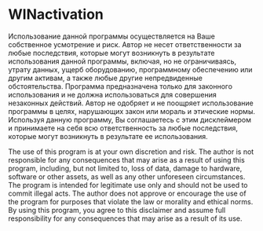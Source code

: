 # WINactivation
Использование данной программы осуществляется на Ваше собственноe усмотрение и риск. Автор не несет ответственности за любые последствия, которые могут возникнуть в результате использования данной программы, включая, но не ограничиваясь, утрату данных, ущерб оборудованию, программному обеспечению или другим активам, а также любые другие непредвиденные обстоятельства.
Программа предназначена только для законного использования и не должна использоваться для совершения незаконных действий. Автор не одобряет и не поощряет использование программы в целях, нарушающих закон или мораль и этические нормы.
Используя данную программу, Вы соглашаетесь с этим дисклеймером и принимаете на себя всю ответственность за любые последствия, которые могут возникнуть в результате ее использования.

The use of this program is at your own discretion and risk. The author is not responsible for any consequences that may arise as a result of using this program, including, but not limited to, loss of data, damage to hardware, software or other assets, as well as any other unforeseen circumstances.
The program is intended for legitimate use only and should not be used to commit illegal acts. The author does not approve or encourage the use of the program for purposes that violate the law or morality and ethical norms.
By using this program, you agree to this disclaimer and assume full responsibility for any consequences that may arise as a result of its use.
